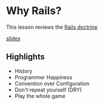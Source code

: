 # Why Rails?
This lesson reviews the [Rails doctrine](https://rubyonrails.org/doctrine)


[slides](https://dpi-we.github.io/sdf-why-rails)

## Highlights
- History
- Programmer Happiness
- Convention over Configuration
- Don't repeat yourself (DRY)
- Play the whole game
